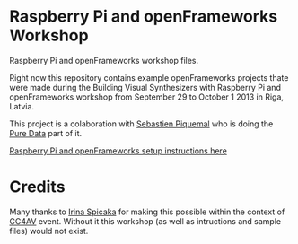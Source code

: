 Raspberry Pi and openFrameworks Workshop
========================================

Raspberry Pi and openFrameworks workshop files.

Right now this repository contains example openFrameworks projects thate were made during the Building Visual Synthesizers with Raspberry Pi and openFrameworks workshop from September 29 to October 1 2013 in Riga, Latvia.

This project is a colaboration with [Sebastien Piquemal](http://funktion.fm) who is doing the [Pure Data](https://github.com/sebpiq/pd-rpi-workshop) part of it.

[Raspberry Pi and openFrameworks setup instructions here](http://kr15h.github.io/rpi-of-workshop/index.html)

Credits
=======

Many thanks to [Irina Spicaka](http://schprici.skematic.lv) for making this possible within the context of [CC4AV](http://cc4av.info) event. Without it this workshop (as well as intructions and sample files) would not exist.
